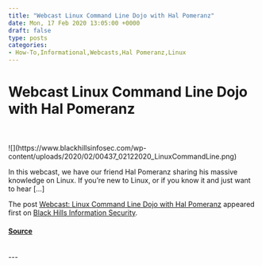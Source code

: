 ```yaml
---
title: "Webcast Linux Command Line Dojo with Hal Pomeranz"
date: Mon, 17 Feb 2020 13:05:00 +0000
draft: false
type: posts
categories: 
- How-To,Informational,Webcasts,Hal Pomeranz,Linux
---
```

# Webcast Linux Command Line Dojo with Hal Pomeranz

<br/>

<br/>
![](https://www.blackhillsinfosec.com/wp-content/uploads/2020/02/00437_02122020_LinuxCommandLine.png)

In this webcast, we have our friend Hal Pomeranz sharing his massive knowledge on Linux. If you’re new to Linux, or if you know it and just want to hear \[…\]

The post [Webcast: Linux Command Line Dojo with Hal Pomeranz](https://www.blackhillsinfosec.com/webcast-linux-command-line-dojo-with-hal-pomeranz/) appeared first on [Black Hills Information Security](https://www.blackhillsinfosec.com).

#### [Source](https://www.blackhillsinfosec.com/webcast-linux-command-line-dojo-with-hal-pomeranz/)

<br/>
---
